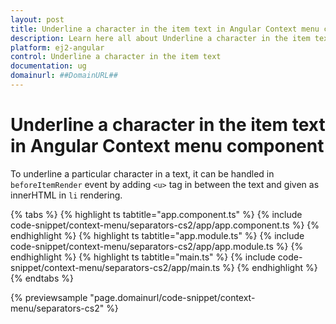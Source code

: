 ```yaml
---
layout: post
title: Underline a character in the item text in Angular Context menu component | Syncfusion
description: Learn here all about Underline a character in the item text in Syncfusion Angular Context menu component of Syncfusion Essential JS 2 and more.
platform: ej2-angular
control: Underline a character in the item text 
documentation: ug
domainurl: ##DomainURL##
---
```


# Underline a character in the item text in Angular Context menu component

To underline a particular character in a text, it can be handled in `beforeItemRender` event by
adding `<u>` tag in between the text and given as innerHTML in `li` rendering.

{% tabs %}
{% highlight ts tabtitle="app.component.ts" %}
{% include code-snippet/context-menu/separators-cs2/app/app.component.ts %}
{% endhighlight %}
{% highlight ts tabtitle="app.module.ts" %}
{% include code-snippet/context-menu/separators-cs2/app/app.module.ts %}
{% endhighlight %}
{% highlight ts tabtitle="main.ts" %}
{% include code-snippet/context-menu/separators-cs2/app/main.ts %}
{% endhighlight %}
{% endtabs %}
  
{% previewsample "page.domainurl/code-snippet/context-menu/separators-cs2" %}
